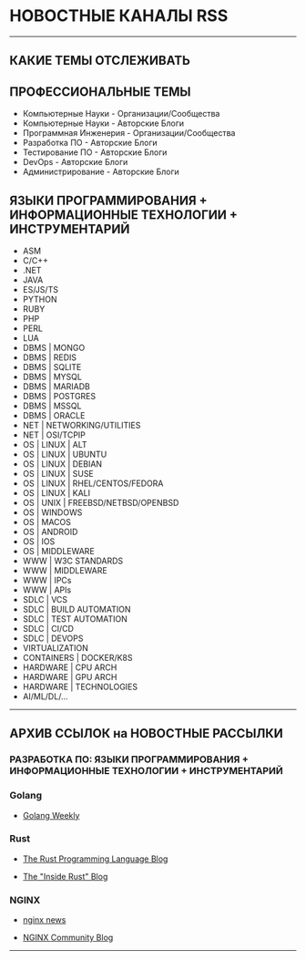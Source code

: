 # НОВОСТНЫЕ КАНАЛЫ RSS

---

## КАКИЕ ТЕМЫ ОТСЛЕЖИВАТЬ

## ПРОФЕССИОНАЛЬНЫЕ ТЕМЫ

- Компьютерные Науки - Организации/Сообщества
- Компьютерные Науки - Авторские Блоги
- Программная Инженерия - Организации/Сообщества
- Разработка ПО - Авторские Блоги
- Тестирование ПО - Авторские Блоги
- DevOps - Авторские Блоги
- Администрирование - Авторские Блоги

## ЯЗЫКИ ПРОГРАММИРОВАНИЯ + ИНФОРМАЦИОННЫЕ ТЕХНОЛОГИИ + ИНСТРУМЕНТАРИЙ

- ASM
- C/C++
- .NET
- JAVA
- ES/JS/TS
- PYTHON
- RUBY
- PHP
- PERL
- LUA
- DBMS | MONGO
- DBMS | REDIS
- DBMS | SQLITE
- DBMS | MYSQL
- DBMS | MARIADB
- DBMS | POSTGRES
- DBMS | MSSQL
- DBMS | ORACLE
- NET | NETWORKING/UTILITIES
- NET | OSI/TCPIP
- OS | LINUX | ALT
- OS | LINUX | UBUNTU
- OS | LINUX | DEBIAN
- OS | LINUX | SUSE
- OS | LINUX | RHEL/CENTOS/FEDORA
- OS | LINUX | KALI
- OS | UNIX | FREEBSD/NETBSD/OPENBSD
- OS | WINDOWS
- OS | MACOS
- OS | ANDROID
- OS | IOS
- OS | MIDDLEWARE
- WWW | W3C STANDARDS
- WWW | MIDDLEWARE
- WWW | IPCs
- WWW | APIs
- SDLC | VCS
- SDLC | BUILD AUTOMATION
- SDLC | TEST AUTOMATION
- SDLC | CI/CD
- SDLC | DEVOPS
- VIRTUALIZATION
- CONTAINERS | DOCKER/K8S
- HARDWARE | CPU ARCH
- HARDWARE | GPU ARCH
- HARDWARE | TECHNOLOGIES
- AI/ML/DL/...

---

## АРХИВ ССЫЛОК на НОВОСТНЫЕ РАССЫЛКИ

### РАЗРАБОТКА ПО: ЯЗЫКИ ПРОГРАММИРОВАНИЯ + ИНФОРМАЦИОННЫЕ ТЕХНОЛОГИИ + ИНСТРУМЕНТАРИЙ

### Golang

* [Golang Weekly](https://cprss.s3.amazonaws.com/golangweekly.com.xml)

### Rust

* [The Rust Programming Language Blog](https://blog.rust-lang.org/)

* [The "Inside Rust" Blog](https://blog.rust-lang.org/inside-rust/index.html)

### NGINX

* [nginx news](https://nginx.org/)

* [NGINX Community Blog](https://blog.nginx.org/)

---
